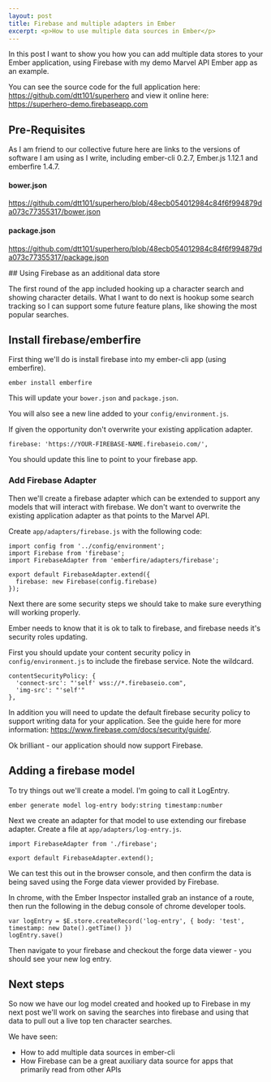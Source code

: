```yaml
---
layout: post
title: Firebase and multiple adapters in Ember
excerpt: <p>How to use multiple data sources in Ember</p>
---
```

In this post I want to show you how you can add multiple data stores to your
Ember application, using Firebase with my demo Marvel API Ember app as an example.

You can see the source code for the full application here: https://github.com/dtt101/superhero
and view it online here: https://superhero-demo.firebaseapp.com

## Pre-Requisites
As I am friend to our collective future here are links to the versions of software I
am using as I write, including ember-cli 0.2.7, Ember.js 1.12.1 and emberfire 1.4.7.

#### bower.json

 https://github.com/dtt101/superhero/blob/48ecb054012984c84f6f994879da073c77355317/bower.json

#### package.json

https://github.com/dtt101/superhero/blob/48ecb054012984c84f6f994879da073c77355317/package.json

## Using Firebase as an additional data store

The first round of the app included hooking up a character search and showing
character details. What I want to do next is hookup some search tracking so I
can support some future feature plans, like showing the most popular searches.

## Install firebase/emberfire

First thing we'll do is install firebase into my ember-cli app (using emberfire).

```
ember install emberfire
```

This will update your ```bower.json``` and ```package.json```.

You will also see a new line added to your ```config/environment.js```.

If given the opportunity don't overwrite your existing application adapter.

```
firebase: 'https://YOUR-FIREBASE-NAME.firebaseio.com/',
```

You should update this line to point to your firebase app.

### Add Firebase Adapter

Then we'll create a firebase adapter which can be extended to support any models
that will interact with firebase. We don't want to overwrite the existing application
adapter as that points to the Marvel API.

Create ```app/adapters/firebase.js``` with the following code:

```
import config from '../config/environment';
import Firebase from 'firebase';
import FirebaseAdapter from 'emberfire/adapters/firebase';

export default FirebaseAdapter.extend({
  firebase: new Firebase(config.firebase)
});
```

Next there are some security steps we should take to make sure everything will
working properly.

Ember needs to know that it is ok to talk to firebase, and firebase needs it's security roles updating.

First you should update your content security policy in ```config/environment.js``` to include the firebase service. Note the wildcard.

```
contentSecurityPolicy: {
  'connect-src': "'self' wss://*.firebaseio.com",
  'img-src': "'self'"
},
```

In addition you will need to update the default firebase security policy to support writing data for your application. See the guide here for more information: https://www.firebase.com/docs/security/guide/.

Ok brilliant - our application should now support Firebase.

## Adding a firebase model

To try things out we'll create a model. I'm going to call it LogEntry.

```
ember generate model log-entry body:string timestamp:number
```

Next we create an adapter for that model to use extending our firebase adapter. Create a file at ```app/adapters/log-entry.js```.


```
import FirebaseAdapter from './firebase';

export default FirebaseAdapter.extend();
```


We can test this out in the browser console, and then confirm the data is being
saved using the Forge data viewer provided by Firebase.

In chrome, with the Ember Inspector installed grab an instance of a route, then run the following in the debug console of chrome developer tools.

```
var logEntry = $E.store.createRecord('log-entry', { body: 'test', timestamp: new Date().getTime() })
logEntry.save()
```

Then navigate to your firebase and checkout the forge data viewer - you should see your new log entry.

## Next steps

So now we have our log model created and hooked up to Firebase in my next post we'll work on saving the searches into firebase and using that data to pull out a live top ten character searches.

We have seen:

 * How to add multiple data sources in ember-cli
 * How Firebase can be a great auxiliary data source for apps that primarily read from other APIs
